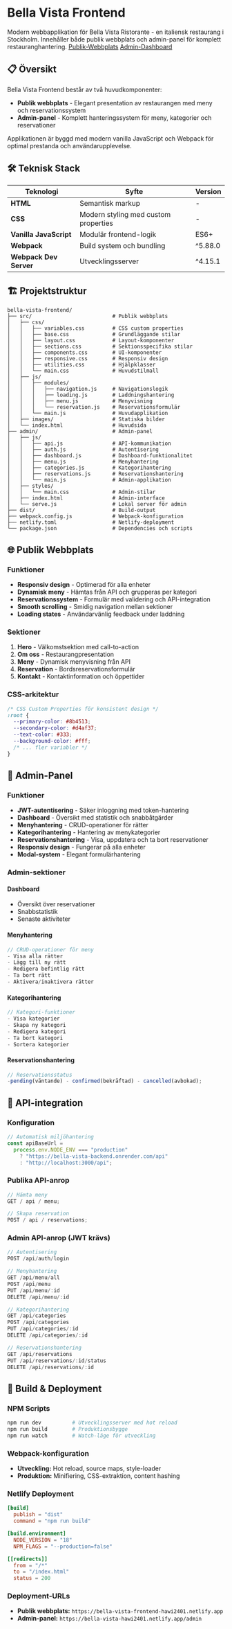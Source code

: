 # Bella Vista Frontend

Modern webbapplikation för Bella Vista Ristorante - en italiensk restaurang i Stockholm. Innehåller både publik webbplats och admin-panel för komplett restauranghantering.
[Publik-Webbplats](https://bella-vista-frontend-hawi2401.netlify.app/)
[Admin-Dashboard](https://bella-vista-frontend-hawi2401.netlify.app/admin/)

## 📋 Översikt

Bella Vista Frontend består av två huvudkomponenter:

- **Publik webbplats** - Elegant presentation av restaurangen med meny och reservationssystem
- **Admin-panel** - Komplett hanteringssystem för meny, kategorier och reservationer

Applikationen är byggd med modern vanilla JavaScript och Webpack för optimal prestanda och användarupplevelse.

## 🛠 Teknisk Stack

| Teknologi              | Syfte                                | Version |
| ---------------------- | ------------------------------------ | ------- |
| **HTML**               | Semantisk markup                     | -       |
| **CSS**                | Modern styling med custom properties | -       |
| **Vanilla JavaScript** | Modulär frontend-logik               | ES6+    |
| **Webpack**            | Build system och bundling            | ^5.88.0 |
| **Webpack Dev Server** | Utvecklingsserver                    | ^4.15.1 |

## 🏗 Projektstruktur

```
bella-vista-frontend/
├── src/                          # Publik webbplats
│   ├── css/
│   │   ├── variables.css         # CSS custom properties
│   │   ├── base.css              # Grundläggande stilar
│   │   ├── layout.css            # Layout-komponenter
│   │   ├── sections.css          # Sektionsspecifika stilar
│   │   ├── components.css        # UI-komponenter
│   │   ├── responsive.css        # Responsiv design
│   │   ├── utilities.css         # Hjälpklasser
│   │   └── main.css              # Huvudstilmall
│   ├── js/
│   │   ├── modules/
│   │   │   ├── navigation.js     # Navigationslogik
│   │   │   ├── loading.js        # Laddningshantering
│   │   │   ├── menu.js           # Menyvisning
│   │   │   └── reservation.js    # Reservationsformulär
│   │   └── main.js               # Huvudapplikation
│   ├── images/                   # Statiska bilder
│   └── index.html                # Huvudsida
├── admin/                        # Admin-panel
│   ├── js/
│   │   ├── api.js                # API-kommunikation
│   │   ├── auth.js               # Autentisering
│   │   ├── dashboard.js          # Dashboard-funktionalitet
│   │   ├── menu.js               # Menyhantering
│   │   ├── categories.js         # Kategorihantering
│   │   ├── reservations.js       # Reservationshantering
│   │   └── main.js               # Admin-applikation
│   ├── styles/
│   │   └── main.css              # Admin-stilar
│   ├── index.html                # Admin-interface
│   └── serve.js                  # Lokal server för admin
├── dist/                         # Build-output
├── webpack.config.js             # Webpack-konfiguration
├── netlify.toml                  # Netlify-deployment
└── package.json                  # Dependencies och scripts
```

## 🌐 Publik Webbplats

### Funktioner

- **Responsiv design** - Optimerad för alla enheter
- **Dynamisk meny** - Hämtas från API och grupperas per kategori
- **Reservationssystem** - Formulär med validering och API-integration
- **Smooth scrolling** - Smidig navigation mellan sektioner
- **Loading states** - Användarvänlig feedback under laddning

### Sektioner

1. **Hero** - Välkomstsektion med call-to-action
2. **Om oss** - Restaurangpresentation
3. **Meny** - Dynamisk menyvisning från API
4. **Reservation** - Bordsreservationsformulär
5. **Kontakt** - Kontaktinformation och öppettider

### CSS-arkitektur

```css
/* CSS Custom Properties för konsistent design */
:root {
  --primary-color: #8b4513;
  --secondary-color: #d4af37;
  --text-color: #333;
  --background-color: #fff;
  /* ... fler variabler */
}
```

## 🔐 Admin-Panel

### Funktioner

- **JWT-autentisering** - Säker inloggning med token-hantering
- **Dashboard** - Översikt med statistik och snabbåtgärder
- **Menyhantering** - CRUD-operationer för rätter
- **Kategorihantering** - Hantering av menykategorier
- **Reservationshantering** - Visa, uppdatera och ta bort reservationer
- **Responsiv design** - Fungerar på alla enheter
- **Modal-system** - Elegant formulärhantering

### Admin-sektioner

#### Dashboard

- Översikt över reservationer
- Snabbstatistik
- Senaste aktiviteter

#### Menyhantering

```javascript
// CRUD-operationer för meny
- Visa alla rätter
- Lägg till ny rätt
- Redigera befintlig rätt
- Ta bort rätt
- Aktivera/inaktivera rätter
```

#### Kategorihantering

```javascript
// Kategori-funktioner
- Visa kategorier
- Skapa ny kategori
- Redigera kategori
- Ta bort kategori
- Sortera kategorier
```

#### Reservationshantering

```javascript
// Reservationsstatus
-pending(väntande) - confirmed(bekräftad) - cancelled(avbokad);
```

## 📡 API-integration

### Konfiguration

```javascript
// Automatisk miljöhantering
const apiBaseUrl =
  process.env.NODE_ENV === "production"
    ? "https://bella-vista-backend.onrender.com/api"
    : "http://localhost:3000/api";
```

### Publika API-anrop

```javascript
// Hämta meny
GET / api / menu;

// Skapa reservation
POST / api / reservations;
```

### Admin API-anrop (JWT krävs)

```javascript
// Autentisering
POST /api/auth/login

// Menyhantering
GET /api/menu/all
POST /api/menu
PUT /api/menu/:id
DELETE /api/menu/:id

// Kategorihantering
GET /api/categories
POST /api/categories
PUT /api/categories/:id
DELETE /api/categories/:id

// Reservationshantering
GET /api/reservations
PUT /api/reservations/:id/status
DELETE /api/reservations/:id
```

## 🚀 Build & Deployment

### NPM Scripts

```bash
npm run dev          # Utvecklingsserver med hot reload
npm run build        # Produktionsbygge
npm run watch        # Watch-läge för utveckling
```

### Webpack-konfiguration

- **Utveckling:** Hot reload, source maps, style-loader
- **Produktion:** Minifiering, CSS-extraktion, content hashing

### Netlify Deployment

```toml
[build]
  publish = "dist"
  command = "npm run build"

[build.environment]
  NODE_VERSION = "18"
  NPM_FLAGS = "--production=false"

[[redirects]]
  from = "/*"
  to = "/index.html"
  status = 200
```

### Deployment-URLs

- **Publik webbplats:** `https://bella-vista-frontend-hawi2401.netlify.app`
- **Admin-panel:** `https://bella-vista-hawi2401.netlify.app/admin`
